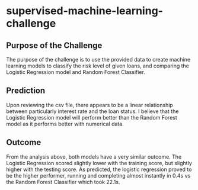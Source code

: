 # supervised-machine-learning-challenge

## Purpose of the Challenge
The purpose of the challenge is to use the provided data to create machine learning models to classify the risk level of given loans, and comparing the Logistic Regression model and Random Forest Classifier.

## Prediction
Upon reviewing the csv file, there appears to be a linear relationship between particularly interest rate and the loan status. I believe that the Logistic Regression model will perform better than the Random Forest model as it performs better with numerical data.

## Outcome
From the analysis above, both models have a very similar outcome. The Logistic Regression scored slightly lower with the training score, but slightly higher with the testing score. As predicted, the logistic regression proved to be the higher performer, running and completing almost instantly in 0.4s vs the Random Forest Classifier which took 22.1s. 